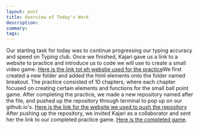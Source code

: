 ```yaml
---
layout: post
title: Overview of Today's Work
description: 
summary: 
tags: 
---
```

Our starting task for today was to continue progressing our typing accuracy and speed on Typing club. Once we finished, Kajari gave us a link to a website to practice and introduce us to code we will use to create a small video game. [Here is the link tot eh webstie used for the practice](https://developer.mozilla.org/en-US/docs/Games/Tutorials/2D_Breakout_game_pure_JavaScript)We first created a new folder and added the html elements onto the folder named breakout. The practice consisted of 10 chapters, where each chapter focused on creating certain elements and functions for the small ball point game. After completing the practice, we made a new repository named after the file, and pushed up the repository through terminal to pop up on our github.io's. [Here is the link for the website we used to push the repository](https://docs.github.com/en/github/importing-your-projects-to-github/adding-an-existing-project-to-github-using-the-command-line) After pushing up the repository, we invited Kajari as a collaborator and sent her the link to our completed practice game. [Here is the completed game](https://osvaldo178.github.io/breakout/).
